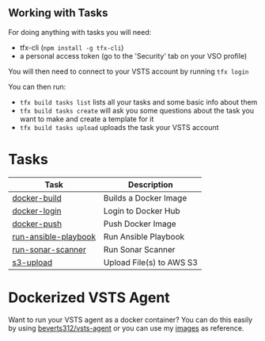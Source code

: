## Working with Tasks
For doing anything with tasks you will need:   
- tfx-cli (`npm install -g tfx-cli`)
- a personal access token (go to the 'Security' tab on your VSO profile)  

You will then need to connect to your VSTS account by running `tfx login`  

You can then run:  
- `tfx build tasks list` lists all your tasks and some basic info about them  
- `tfx build tasks create` will ask you some questions about the task you want to make and create a template for it  
- `tfx build tasks upload` uploads the task your VSTS account  

# Tasks  

| Task | Description |
|----------|-------------|
| [docker-build](./docker-build/README.md) | Builds a Docker Image |  
| [docker-login](./docker-login/README.md) | Login to Docker Hub |  
| [docker-push](./docker-push/README.md) | Push Docker Image |  
| [run-ansible-playbook](./run-ansible-playbook/README.md) | Run Ansible Playbook |  
| [run-sonar-scanner](./run-sonar-scanner/README.md) | Run Sonar Scanner |  
| [s3-upload](./s3-upload/README.md) | Upload File(s) to AWS S3 |  

# Dockerized VSTS Agent  
Want to run your VSTS agent as a docker container? You can do this easily by using [beverts312/vsts-agent](https://hub.docker.com/r/beverts312/vsts-agent/) or you can use my [images](https://github.com/beverts312/vsts-build-tasks) as reference.
